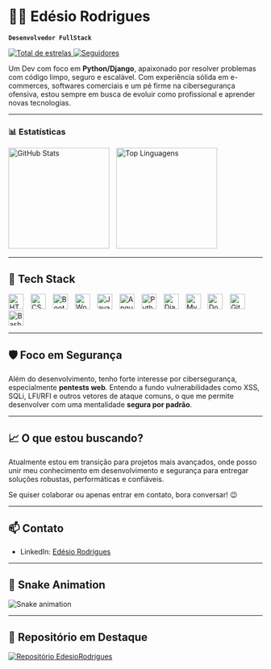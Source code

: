 # 👨‍💻 Edésio Rodrigues

**`Desenvolvedor FullStack`**

<p align="left">
  <a href="https://github.com/EdesioRodrigues?tab=repositories&sort=stargazers">
    <img 
      alt="Total de estrelas" 
      title="Total de estrelas GitHub" 
      src="https://custom-icon-badges.demolab.com/github/stars/EdesioRodrigues?color=55960c&style=for-the-badge&labelColor=488207&logo=star&label=estrelas"
    />
  </a>
  <a href="https://github.com/EdesioRodrigues?tab=followers">
    <img 
      alt="Seguidores" 
      title="Me siga no GitHub" 
      src="https://custom-icon-badges.demolab.com/github/followers/EdesioRodrigues?color=236ad3&labelColor=1155ba&style=for-the-badge&logo=github&label=Seguidores&logoColor=white"
    />
  </a>
</p>

Um Dev com foco em **Python/Django**, apaixonado por resolver problemas com código limpo, seguro e escalável. Com experiência sólida em e-commerces, softwares comerciais e um pé firme na cibersegurança ofensiva, estou sempre em busca de evoluir como profissional e aprender novas tecnologias.

---

### 📊 Estatísticas
<p align="left">
  <img 
    alt="GitHub Stats" 
    height="200" 
    style="padding-right: 10px;" 
    src="https://github-readme-stats.vercel.app/api?username=EdesioRodrigues&show_icons=true&theme=tokyonight&include_all_commits=true&locale=pt-br" 
  />
  <img 
    alt="Top Linguagens" 
    height="200" 
    src="https://github-readme-stats.vercel.app/api/top-langs/?username=EdesioRodrigues&theme=tokyonight&layout=compact&custom_title=Tecnologias&langs_count=5" 
  />
</p>

---

## 🚀 Tech Stack

<p align="left">
  <img 
    alt="HTML" 
    title="HTML" 
    width="30px" 
    style="padding-right: 10px;" 
    src="https://cdn.jsdelivr.net/gh/devicons/devicon@latest/icons/html5/html5-original.svg" 
  />
  <img 
    alt="CSS" 
    title="CSS" 
    width="30px" 
    style="padding-right: 10px;" 
    src="https://cdn.jsdelivr.net/gh/devicons/devicon@latest/icons/css3/css3-original.svg" 
  />
  <img 
    alt="Bootstrap" 
    title="Bootstrap" 
    width="30px" 
    style="padding-right: 10px;" 
    src="https://cdn.jsdelivr.net/gh/devicons/devicon@latest/icons/bootstrap/bootstrap-original.svg" 
  />
  <img 
    alt="WordPress" 
    title="WordPress" 
    width="30px" 
    style="padding-right: 10px;" 
    src="https://cdn.jsdelivr.net/gh/devicons/devicon@latest/icons/wordpress/wordpress-plain.svg" 
  />
  <img 
    alt="JavaScript" 
    title="JavaScript" 
    width="30px" 
    style="padding-right: 10px;" 
    src="https://cdn.jsdelivr.net/gh/devicons/devicon@latest/icons/javascript/javascript-original.svg" 
  />
  <img 
    alt="Angular" 
    title="Angular" 
    width="30px" 
    style="padding-right: 10px;" 
    src="https://cdn.jsdelivr.net/gh/devicons/devicon@latest/icons/angular/angular-original.svg" 
  />
  <img 
    alt="Python" 
    title="Python" 
    width="30px" 
    style="padding-right: 10px;" 
    src="https://cdn.jsdelivr.net/gh/devicons/devicon@latest/icons/python/python-original.svg" 
  />
  <img 
    alt="Django" 
    title="Django" 
    width="30px" 
    style="padding-right: 10px;" 
    src="https://cdn.jsdelivr.net/gh/devicons/devicon@latest/icons/django/django-plain.svg" 
  />
  <img 
    alt="MySQL" 
    title="MySQL" 
    width="30px" 
    style="padding-right: 10px;" 
    src="https://cdn.jsdelivr.net/gh/devicons/devicon@latest/icons/mysql/mysql-original.svg" 
  />
  <img 
    alt="Docker" 
    title="Docker" 
    width="30px" 
    style="padding-right: 10px;" 
    src="https://cdn.jsdelivr.net/gh/devicons/devicon@latest/icons/docker/docker-original.svg" 
  />
  <img 
    alt="Git" 
    title="Git" 
    width="30px" 
    style="padding-right: 10px;" 
    src="https://cdn.jsdelivr.net/gh/devicons/devicon@latest/icons/git/git-original.svg" 
  />
  <img 
    alt="Bash" 
    title="Bash" 
    width="30px" 
    style="padding-right: 10px;" 
    src="https://cdn.jsdelivr.net/gh/devicons/devicon@latest/icons/bash/bash-original.svg" 
  />
</p>

---

## 🛡️ Foco em Segurança

Além do desenvolvimento, tenho forte interesse por cibersegurança, especialmente **pentests web**. Entendo a fundo vulnerabilidades como XSS, SQLi, LFI/RFI e outros vetores de ataque comuns, o que me permite desenvolver com uma mentalidade **segura por padrão**.

---

## 📈 O que estou buscando?

Atualmente estou em transição para projetos mais avançados, onde posso unir meu conhecimento em desenvolvimento e segurança para entregar soluções robustas, performáticas e confiáveis.

Se quiser colaborar ou apenas entrar em contato, bora conversar! 😉

---

## 📫 Contato

- LinkedIn: [Edésio Rodrigues](https://www.linkedin.com/in/devedesio-rodrigues/)

---

## 🐍 Snake Animation
![Snake animation](https://raw.githubusercontent.com/EdesioRodrigues/edesiorodrigues/main/output/github-contribution-grid-snake.svg)

---

## 📌 Repositório em Destaque
[![Repositório EdesioRodrigues](https://github-readme-stats.vercel.app/api/pin/?username=EdesioRodrigues&repo=edesiorodrigues&theme=react)](https://github.com/EdesioRodrigues/edesiorodrigues)

